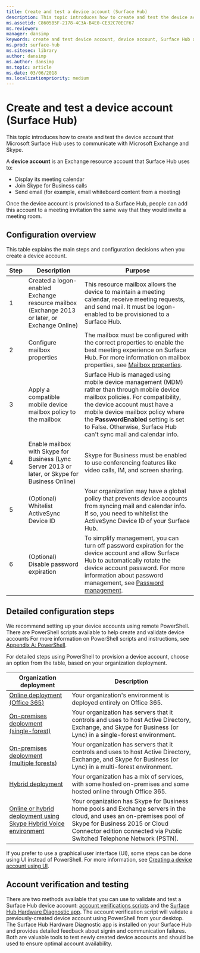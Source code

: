 ```yaml
---
title: Create and test a device account (Surface Hub)
description: This topic introduces how to create and test the device account that Microsoft Surface Hub uses to communicate with Microsoft Exchange and Skype.
ms.assetid: C8605B5F-2178-4C3A-B4E0-CE32C70ECF67
ms.reviewer: 
manager: dansimp
keywords: create and test device account, device account, Surface Hub and Microsoft Exchange, Surface Hub and Skype
ms.prod: surface-hub
ms.sitesec: library
author: dansimp
ms.author: dansimp
ms.topic: article
ms.date: 03/06/2018
ms.localizationpriority: medium
---
```


# Create and test a device account (Surface Hub)


This topic introduces how to create and test the device account that Microsoft Surface Hub uses to communicate with Microsoft Exchange and Skype.

A **device account** is an Exchange resource account that Surface Hub uses to:

-   Display its meeting calendar
-   Join Skype for Business calls
-   Send email (for example, email whiteboard content from a meeting)

Once the device account is provisioned to a Surface Hub, people can add this account to a meeting invitation the same way that they would invite a meeting room. 

## Configuration overview

This table explains the main steps and configuration decisions when you create a device account. 
 
| Step | Description                     |  Purpose                             |
|------|---------------------------------|--------------------------------------|
| 1    | Created a logon-enabled Exchange resource mailbox (Exchange 2013 or later, or Exchange Online) | This resource mailbox allows the device to maintain a meeting calendar, receive meeting requests, and send mail. It must be logon-enabled to be provisioned to a Surface Hub. |
| 2    | Configure mailbox properties | The mailbox must be configured with the correct properties to enable the best meeting experience on Surface Hub. For more information on mailbox properties, see [Mailbox properties](exchange-properties-for-surface-hub-device-accounts.md). |
| 3    | Apply a compatible mobile device mailbox policy to the mailbox | Surface Hub is managed using mobile device management (MDM) rather than through mobile device mailbox policies. For compatibility, the device account must have a mobile device mailbox policy where the **PasswordEnabled** setting is set to False. Otherwise, Surface Hub can't sync mail and calendar info. |
| 4    | Enable mailbox with Skype for Business (Lync Server 2013 or later, or Skype for Business Online) | Skype for Business must be enabled to use conferencing features like video calls, IM, and screen sharing.  |
| 5    | (Optional) Whitelist ActiveSync Device ID | Your organization may have a global policy that prevents device accounts from syncing mail and calendar info. If so, you need to whitelist the ActiveSync Device ID of your Surface Hub. |
| 6    | (Optional) Disable password expiration | To simplify management, you can turn off password expiration for the device account and allow Surface Hub to automatically rotate the device account password. For more information about password management, see [Password management](password-management-for-surface-hub-device-accounts.md).  |

## Detailed configuration steps 

We recommend setting up your device accounts using remote PowerShell. There are PowerShell scripts available to help create and validate device accounts For more information on PowerShell scripts and instructions, see [Appendix A: PowerShell](appendix-a-powershell-scripts-for-surface-hub.md). 

For detailed steps using PowerShell to provision a device account, choose an option from the table, based on your organization deployment. 

| Organization deployment             |  Description                  |
|---------------------------------|--------------------------------------|
| [Online deployment (Office 365)](online-deployment-surface-hub-device-accounts.md) | Your organization's environment is deployed entirely on Office 365. |
| [On-premises deployment (single-forest)](on-premises-deployment-surface-hub-device-accounts.md) | Your organization has servers that it controls and uses to host Active Directory, Exchange, and Skype for Business (or Lync) in a single-forest environment. |
| [On-premises deployment (multiple forests)](on-premises-deployment-surface-hub-multi-forest.md) | Your organization has servers that it controls and uses to host Active Directory, Exchange, and Skype for Business (or Lync) in a multi-forest environment. |
| [Hybrid deployment](hybrid-deployment-surface-hub-device-accounts.md) | Your organization has a mix of services, with some hosted on-premises and some hosted online through Office 365. |
| [Online or hybrid deployment using Skype Hybrid Voice environment](skype-hybrid-voice.md) | Your organization has Skype for Business home pools and Exchange servers in the cloud, and uses an on-premises pool of Skype for Business 2015 or Cloud Connector edition connected via Public Switched Telephone Network (PSTN). |


If you prefer to use a graphical user interface (UI), some steps can be done using UI instead of PowerShell. 
For more information, see [Creating a device account using UI](create-a-device-account-using-office-365.md).

## Account verification and testing

There are two methods available that you can use to validate and test a Surface Hub device account: [account verifications scripts](appendix-a-powershell-scripts-for-surface-hub.md#acct-verification-ps-scripts) and the [Surface Hub Hardware Diagnostic app](https://www.microsoft.com/store/apps/9nblggh51f2g). The account verification script will validate a previously-created device account using PowerShell from your desktop. The Surface Hub Hardware Diagnostic app is installed on your Surface Hub and provides detailed feedback about signin and communication failures. Both are valuable tools to test newly created device accounts and should be used to ensure optimal account availability.

 

 

 





